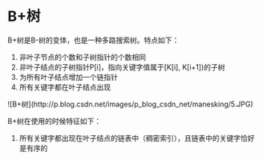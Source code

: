 # B+树

B+树是B-树的变体，也是一种多路搜索树。特点如下：
<ol>
<li>非叶子节点的个数和子树指针的个数相同</li>
<li>非叶子结点的子树指针P[i]，指向关键字值属于[K[i], K[i+1])的子树</li>
<li>为所有叶子结点增加一个链指针</li>
<li>所有关键字都在叶子结点出现</li>
</ol>
![B+树](http://p.blog.csdn.net/images/p_blog_csdn_net/manesking/5.JPG)


B+树在使用的时候特征如下：
<ol>
<li>所有关键字都出现在叶子结点的链表中（稠密索引），且链表中的关键字恰好是有序的</li>

</ol>